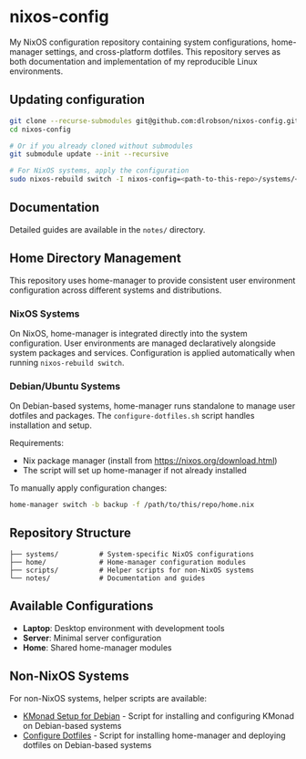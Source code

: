 # nixos-config

My NixOS configuration repository containing system configurations,
home-manager settings, and cross-platform dotfiles. This repository serves as
both documentation and implementation of my reproducible Linux environments.

## Updating configuration

```bash
git clone --recurse-submodules git@github.com:dlrobson/nixos-config.git
cd nixos-config

# Or if you already cloned without submodules
git submodule update --init --recursive

# For NixOS systems, apply the configuration
sudo nixos-rebuild switch -I nixos-config=<path-to-this-repo>/systems/<device-type>/configuration.nix
```

## Documentation

Detailed guides are available in the `notes/` directory.

## Home Directory Management

This repository uses home-manager to provide consistent user environment configuration across different systems and distributions.

### NixOS Systems
On NixOS, home-manager is integrated directly into the system configuration. User environments are managed declaratively alongside system packages and services. Configuration is applied automatically when running `nixos-rebuild switch`.

### Debian/Ubuntu Systems
On Debian-based systems, home-manager runs standalone to manage user dotfiles and packages. The `configure-dotfiles.sh` script handles installation and setup.

Requirements:
- Nix package manager (install from https://nixos.org/download.html)
- The script will set up home-manager if not already installed

To manually apply configuration changes:
```bash
home-manager switch -b backup -f /path/to/this/repo/home.nix
```

## Repository Structure

```
├── systems/          # System-specific NixOS configurations
├── home/             # Home-manager configuration modules
├── scripts/          # Helper scripts for non-NixOS systems
└── notes/            # Documentation and guides
```

## Available Configurations

- **Laptop**: Desktop environment with development tools
- **Server**: Minimal server configuration
- **Home**: Shared home-manager modules

## Non-NixOS Systems

For non-NixOS systems, helper scripts are available:

- [KMonad Setup for Debian](./scripts/debian/kmonad-setup.sh) - Script for
  installing and configuring KMonad on Debian-based systems
- [Configure Dotfiles](./scripts/debian/configure-dotfiles.sh) - Script for
  installing home-manager and deploying dotfiles on Debian-based systems
